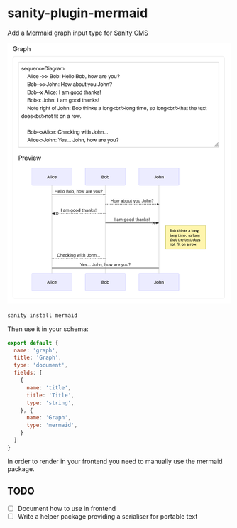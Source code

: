 # sanity-plugin-mermaid

Add a [Mermaid](https://mermaid-js.github.io/mermaid/) graph input type for [Sanity CMS](http://sanity.io)

![Screenshot](/sanity-plugin-mermaid.png)

```js
sanity install mermaid
```

Then use it in your schema:

```js
export default {
  name: 'graph',
  title: 'Graph',
  type: 'document',
  fields: [
    {
      name: 'title',
      title: 'Title',
      type: 'string',
    }, {
      name: 'Graph',
      type: 'mermaid',
    }
  ]
}
```

In order to render in your frontend you need to manually use the mermaid package.

## TODO

- [ ] Document how to use in frontend
- [ ] Write a helper package providing a serialiser for portable text
